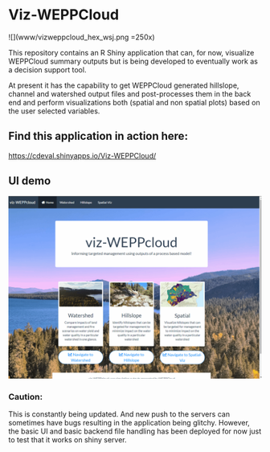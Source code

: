 # Viz-WEPPCloud

![](www/vizweppcloud_hex_wsj.png =250x)

This repository contains an R Shiny application that can, for now, visualize WEPPCloud summary outputs but is being developed to 
eventually work as a decision support tool.  

At present it has the capability to get WEPPCloud generated hillslope, channel and watershed output files and post-processes them in the back end and perform visualizations both (spatial and non spatial plots) based on the user selected variables. 

## Find this application in action here:

https://cdeval.shinyapps.io/Viz-WEPPCloud/

## UI demo

![Alt Text](https://github.com/devalc/Viz-WEPPCloud/blob/master/gifs/test.gif)


### Caution: 
This is constantly being updated. And new push to the servers can sometimes have bugs resulting in the application being glitchy. However, the basic UI and basic backend file handling has been deployed for now just to test that it works on shiny server. 
